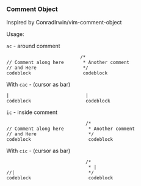 ### Comment Object

Inspired by ConradIrwin/vim-comment-object

Usage:

`ac` - around comment

                               /*
	// Comment along here       * Another comment
	// and Here                 */
	codeblock                   codeblock

With `cac` - (cursor as bar)
                                                
                                
	|                            |              
	codeblock                    codeblock         

`ic` - inside comment

                                 /*                 
	// Comment along here         * Another comment 
	// and Here                   */                
	codeblock                     codeblock         

With `cic` - (cursor as bar)

                                 /*                 
                                  * |
	//|                           */                
	codeblock                     codeblock         
